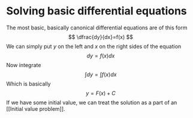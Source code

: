 # Solving basic differential equations
The most basic, basically canonical differential equations are of this form
$$
\dfrac{dy}{dx}=f(x)
$$
We can simply put $y$ on the left and $x$ on the right sides of the equation
$$
dy=f(x)dx
$$
Now integrate
$$
\int dy=\int f(x)dx  
$$
Which is basically
$$
y=F(x) + C
$$
If we have some initial value, we can treat the solution as a part of an [[Initial value problem]].




